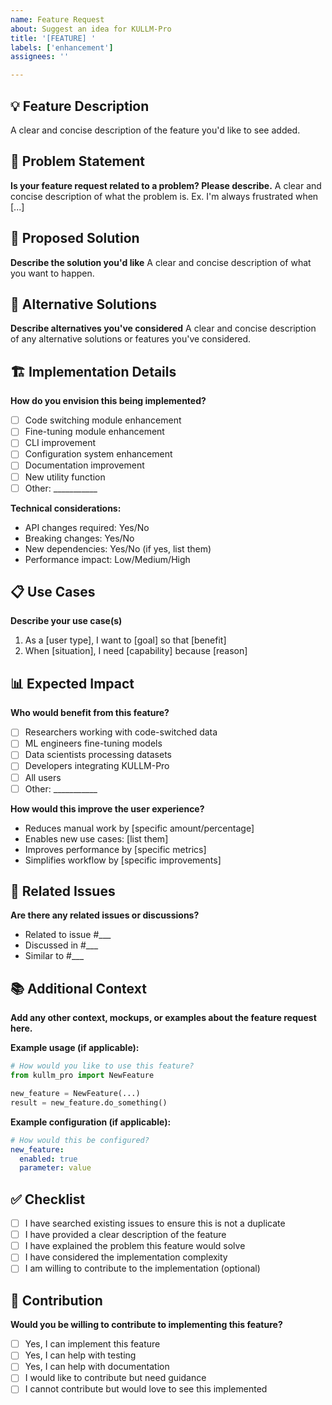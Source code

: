 ```yaml
---
name: Feature Request
about: Suggest an idea for KULLM-Pro
title: '[FEATURE] '
labels: ['enhancement']
assignees: ''

---
```


## 💡 Feature Description

A clear and concise description of the feature you'd like to see added.

## 🎯 Problem Statement

**Is your feature request related to a problem? Please describe.**
A clear and concise description of what the problem is. Ex. I'm always frustrated when [...]

## 💭 Proposed Solution

**Describe the solution you'd like**
A clear and concise description of what you want to happen.

## 🔄 Alternative Solutions

**Describe alternatives you've considered**
A clear and concise description of any alternative solutions or features you've considered.

## 🏗️ Implementation Details

**How do you envision this being implemented?**
- [ ] Code switching module enhancement
- [ ] Fine-tuning module enhancement
- [ ] CLI improvement
- [ ] Configuration system enhancement
- [ ] Documentation improvement
- [ ] New utility function
- [ ] Other: ___________

**Technical considerations:**
- API changes required: Yes/No
- Breaking changes: Yes/No
- New dependencies: Yes/No (if yes, list them)
- Performance impact: Low/Medium/High

## 📋 Use Cases

**Describe your use case(s)**
1. As a [user type], I want to [goal] so that [benefit]
2. When [situation], I need [capability] because [reason]

## 📊 Expected Impact

**Who would benefit from this feature?**
- [ ] Researchers working with code-switched data
- [ ] ML engineers fine-tuning models
- [ ] Data scientists processing datasets
- [ ] Developers integrating KULLM-Pro
- [ ] All users
- [ ] Other: ___________

**How would this improve the user experience?**
- Reduces manual work by [specific amount/percentage]
- Enables new use cases: [list them]
- Improves performance by [specific metrics]
- Simplifies workflow by [specific improvements]

## 🔗 Related Issues

**Are there any related issues or discussions?**
- Related to issue #___
- Discussed in #___
- Similar to #___

## 📚 Additional Context

**Add any other context, mockups, or examples about the feature request here.**

**Example usage (if applicable):**
```python
# How would you like to use this feature?
from kullm_pro import NewFeature

new_feature = NewFeature(...)
result = new_feature.do_something()
```

**Example configuration (if applicable):**
```yaml
# How would this be configured?
new_feature:
  enabled: true
  parameter: value
```

## ✅ Checklist

- [ ] I have searched existing issues to ensure this is not a duplicate
- [ ] I have provided a clear description of the feature
- [ ] I have explained the problem this feature would solve
- [ ] I have considered the implementation complexity
- [ ] I am willing to contribute to the implementation (optional)

## 🤝 Contribution

**Would you be willing to contribute to implementing this feature?**
- [ ] Yes, I can implement this feature
- [ ] Yes, I can help with testing
- [ ] Yes, I can help with documentation
- [ ] I would like to contribute but need guidance
- [ ] I cannot contribute but would love to see this implemented
